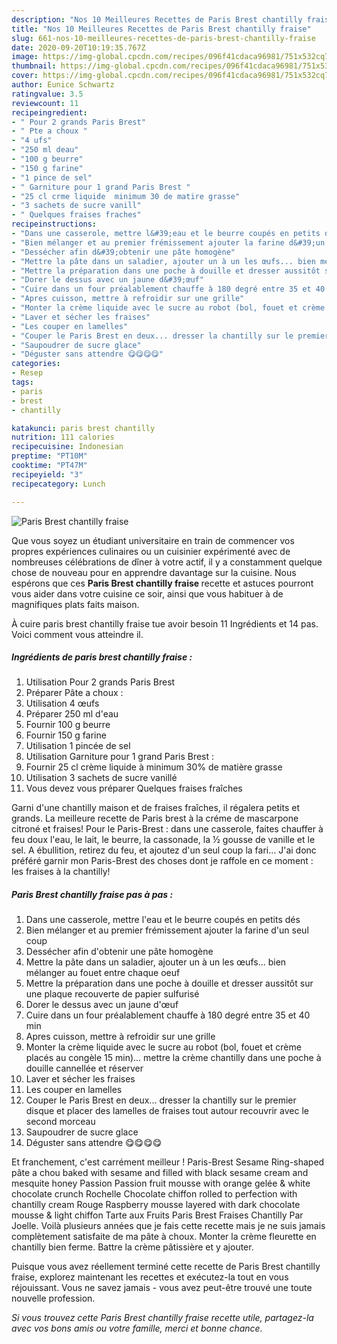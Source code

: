 ```yaml
---
description: "Nos 10 Meilleures Recettes de Paris Brest chantilly fraise"
title: "Nos 10 Meilleures Recettes de Paris Brest chantilly fraise"
slug: 661-nos-10-meilleures-recettes-de-paris-brest-chantilly-fraise
date: 2020-09-20T10:19:35.767Z
image: https://img-global.cpcdn.com/recipes/096f41cdaca96981/751x532cq70/paris-brest-chantilly-fraise-photo-principale-de-la-recette.jpg
thumbnail: https://img-global.cpcdn.com/recipes/096f41cdaca96981/751x532cq70/paris-brest-chantilly-fraise-photo-principale-de-la-recette.jpg
cover: https://img-global.cpcdn.com/recipes/096f41cdaca96981/751x532cq70/paris-brest-chantilly-fraise-photo-principale-de-la-recette.jpg
author: Eunice Schwartz
ratingvalue: 3.5
reviewcount: 11
recipeingredient:
- " Pour 2 grands Paris Brest"
- " Pte a choux "
- "4 ufs"
- "250 ml deau"
- "100 g beurre"
- "150 g farine"
- "1 pince de sel"
- " Garniture pour 1 grand Paris Brest "
- "25 cl crme liquide  minimum 30 de matire grasse"
- "3 sachets de sucre vanill"
- " Quelques fraises fraches"
recipeinstructions:
- "Dans une casserole, mettre l&#39;eau et le beurre coupés en petits dés"
- "Bien mélanger et au premier frémissement ajouter la farine d&#39;un seul coup"
- "Dessécher afin d&#39;obtenir une pâte homogène"
- "Mettre la pâte dans un saladier, ajouter un à un les œufs... bien mélanger au fouet entre chaque oeuf"
- "Mettre la préparation dans une poche à douille et dresser aussitôt sur une plaque recouverte de papier sulfurisé"
- "Dorer le dessus avec un jaune d&#39;œuf"
- "Cuire dans un four préalablement chauffe à 180 degré entre 35 et 40 min"
- "Apres cuisson, mettre à refroidir sur une grille"
- "Monter la crème liquide avec le sucre au robot (bol, fouet et crème placés au congèle 15 min)... mettre la crème chantilly dans une poche à douille cannellée et réserver"
- "Laver et sécher les fraises"
- "Les couper en lamelles"
- "Couper le Paris Brest en deux... dresser la chantilly sur le premier disque et placer des lamelles de fraises tout autour recouvrir avec le second morceau"
- "Saupoudrer de sucre glace"
- "Déguster sans attendre 😋😋😋😋"
categories:
- Resep
tags:
- paris
- brest
- chantilly

katakunci: paris brest chantilly 
nutrition: 111 calories
recipecuisine: Indonesian
preptime: "PT10M"
cooktime: "PT47M"
recipeyield: "3"
recipecategory: Lunch

---
```



![Paris Brest chantilly fraise](https://img-global.cpcdn.com/recipes/096f41cdaca96981/751x532cq70/paris-brest-chantilly-fraise-photo-principale-de-la-recette.jpg)

Que vous soyez un étudiant universitaire en train de commencer vos propres expériences culinaires ou un cuisinier expérimenté avec de nombreuses célébrations de dîner à votre actif, il y a constamment quelque chose de nouveau pour en apprendre davantage sur la cuisine. Nous espérons que ces <strong> Paris Brest chantilly fraise </strong> recette et astuces pourront vous aider dans votre cuisine ce soir, ainsi que vous habituer à de magnifiques plats faits maison.

<!--inarticleads1-->

À cuire paris brest chantilly fraise tue avoir besoin 11 Ingrédients et 14 pas. Voici comment vous atteindre il.

##### Ingrédients de paris brest chantilly fraise :

1. Utilisation  Pour 2 grands Paris Brest
1. Préparer  Pâte a choux :
1. Utilisation 4 œufs
1. Préparer 250 ml d&#39;eau
1. Fournir 100 g beurre
1. Fournir 150 g farine
1. Utilisation 1 pincée de sel
1. Utilisation  Garniture pour 1 grand Paris Brest :
1. Fournir 25 cl crème liquide à minimum 30% de matière grasse
1. Utilisation 3 sachets de sucre vanillé
1. Vous devez vous préparer  Quelques fraises fraîches


Garni d&#39;une chantilly maison et de fraises fraîches, il régalera petits et grands. La meilleure recette de Paris brest à la créme de mascarpone citroné et fraises! Pour le Paris-Brest : dans une casserole, faites chauffer à feu doux l&#39;eau, le lait, le beurre, la cassonade, la ½ gousse de vanille et le sel. A ébullition, retirez du feu, et ajoutez d&#39;un seul coup la fari… J&#39;ai donc préféré garnir mon Paris-Brest des choses dont je raffole en ce moment : les fraises à la chantilly! 

<!--inarticleads2-->

##### Paris Brest chantilly fraise pas à pas :

1. Dans une casserole, mettre l&#39;eau et le beurre coupés en petits dés
1. Bien mélanger et au premier frémissement ajouter la farine d&#39;un seul coup
1. Dessécher afin d&#39;obtenir une pâte homogène
1. Mettre la pâte dans un saladier, ajouter un à un les œufs... bien mélanger au fouet entre chaque oeuf
1. Mettre la préparation dans une poche à douille et dresser aussitôt sur une plaque recouverte de papier sulfurisé
1. Dorer le dessus avec un jaune d&#39;œuf
1. Cuire dans un four préalablement chauffe à 180 degré entre 35 et 40 min
1. Apres cuisson, mettre à refroidir sur une grille
1. Monter la crème liquide avec le sucre au robot (bol, fouet et crème placés au congèle 15 min)... mettre la crème chantilly dans une poche à douille cannellée et réserver
1. Laver et sécher les fraises
1. Les couper en lamelles
1. Couper le Paris Brest en deux... dresser la chantilly sur le premier disque et placer des lamelles de fraises tout autour recouvrir avec le second morceau
1. Saupoudrer de sucre glace
1. Déguster sans attendre 😋😋😋😋


Et franchement, c&#39;est carrément meilleur ! Paris-Brest Sesame Ring-shaped pâte a chou baked with sesame and filled with black sesame cream and mesquite honey Passion Passion fruit mousse with orange gelée &amp; white chocolate crunch Rochelle Chocolate chiffon rolled to perfection with chantilly cream Rouge Raspberry mousse layered with dark chocolate mousse &amp; light chiffon Tarte aux Fruits Paris Brest Fraises Chantilly Par Joelle. Voilà plusieurs années que je fais cette recette mais je ne suis jamais complètement satisfaite de ma pâte à choux. Monter la crème fleurette en chantilly bien ferme. Battre la crème pâtissière et y ajouter. 

<!--inarticleads1-->

<p>
Puisque vous avez réellement terminé cette recette de Paris Brest chantilly fraise, explorez maintenant les recettes et exécutez-la tout en vous réjouissant. Vous ne savez jamais - vous avez peut-être trouvé une toute nouvelle profession.
</p>

<p>
<i>Si vous trouvez cette Paris Brest chantilly fraise recette utile, partagez-la avec vos bons amis ou votre famille, merci et bonne chance.</i>
</p>
